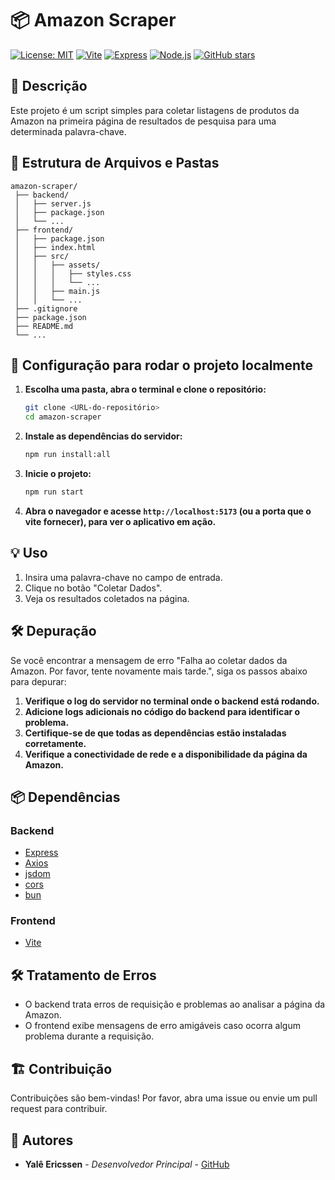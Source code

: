 # 📦 Amazon Scraper

[![License: MIT](https://img.shields.io/badge/License-MIT-yellow.svg)](https://opensource.org/licenses/MIT)
[![Vite](https://img.shields.io/badge/vite-2.9.9-brightgreen.svg)](https://vitejs.dev/)
[![Express](https://img.shields.io/badge/express-4.18.1-blue.svg)](https://expressjs.com/)
[![Node.js](https://img.shields.io/badge/node.js-14.17.0-green.svg)](https://nodejs.org/)
[![GitHub stars](https://img.shields.io/github/stars/ericssendelima/amazon-scraper.svg?style=social&label=Star)](https://github.com/ericssendelima/amazon-scraper)

## 📝 Descrição
Este projeto é um script simples para coletar listagens de produtos da Amazon na primeira página de resultados de pesquisa para uma determinada palavra-chave.

## 📂 Estrutura de Arquivos e Pastas

```plaintext
amazon-scraper/
 ├── backend/
 │   ├── server.js
 │   ├── package.json
 │   └── ...
 ├── frontend/
 │   ├── package.json
 │   ├── index.html
 │   ├── src/
 │   │   ├── assets/
 │   │   │   ├── styles.css
 │   │   │   └── ...
 │   │   ├── main.js
 │   │   └── ...
 ├── .gitignore
 ├── package.json
 ├── README.md
 └── ...
```

## 🚀 Configuração para rodar o projeto localmente

1. **Escolha uma pasta, abra o terminal e clone o repositório:**
   ```bash
   git clone <URL-do-repositório>
   cd amazon-scraper
   ```

2. **Instale as dependências do servidor:**
   ```bash
   npm run install:all
   ```

3. **Inicie o projeto:**
   ```bash
   npm run start
   ```

6. **Abra o navegador e acesse `http://localhost:5173` (ou a porta que o vite fornecer), para ver o aplicativo em ação.**

## 💡 Uso

1. Insira uma palavra-chave no campo de entrada.
2. Clique no botão "Coletar Dados".
3. Veja os resultados coletados na página.

## 🛠️ Depuração

Se você encontrar a mensagem de erro "Falha ao coletar dados da Amazon. Por favor, tente novamente mais tarde.", siga os passos abaixo para depurar:

1. **Verifique o log do servidor no terminal onde o backend está rodando.**
2. **Adicione logs adicionais no código do backend para identificar o problema.**
3. **Certifique-se de que todas as dependências estão instaladas corretamente.**
4. **Verifique a conectividade de rede e a disponibilidade da página da Amazon.**

## 📦 Dependências

### Backend
- [Express](https://expressjs.com/)
- [Axios](https://axios-http.com/)
- [jsdom](https://github.com/jsdom/jsdom)
- [cors](https://github.com/expressjs/cors)
- [bun](https://bun.sh/)

### Frontend
- [Vite](https://vitejs.dev/)

## 🛠️ Tratamento de Erros
- O backend trata erros de requisição e problemas ao analisar a página da Amazon.
- O frontend exibe mensagens de erro amigáveis caso ocorra algum problema durante a requisição.

## 🏗️ Contribuição
Contribuições são bem-vindas! Por favor, abra uma issue ou envie um pull request para contribuir.

## 👥 Autores
- **Yalê Ericssen** - *Desenvolvedor Principal* - [GitHub](https://github.com/ericssendelima)
